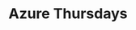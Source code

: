 ---
title: Azure Thursdays
type: partner
draft: false
category: community
order: 6
logo: /images/partners/azure_thursdays.jpeg
website: https://www.meetup.com/Azure-Thursdays/
---